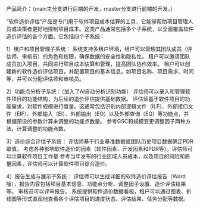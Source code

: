 产品简介：（main主分支进行后端的开发，master分支进行前端的开发。）

“软件造价评估”产品是专门用于软件项目成本估算的工具，它能够帮助项目管理人员或决策者更好地控制项目成本。这类产品通常包括多个子系统，以全面覆盖软件造价评估的各个方面。它包括四个子系统：

1）租户和项目管理子系统：
系统支持多租户环境，租户可以管理其团队成员（评估师、审核员）的角色和权限，确保数据的安全性和隐私性。
租户可以邀请团队成员加入项目，共同进行项目成本估算和管理，提高团队协作效率。
租户可以创建新的软件造价评估项目，并配置项目的基本信息，如项目名称、项目需求、时间等，并可以分配评估师和审核员。

2）功能点分析子系统：（加入了AI自动分析识别功能）
评估师可以录入和管理软件项目的功能结构，为后续的造价评估提供基础数据。
评估师基于软件项目的功能需求，对软件规模进行度量。这通常包括识别内部逻辑文件（ILF）、外部接口文件（EIF）、外部输入（EI）、外部输出（EO）以及外部查询（EQ）等功能点，并根据预设的参数计算未调整的功能点数量。
参考GSC和规模变更调整因子两种方法，计算调整的功能点数。

3）造价综合评估子系统：
评估师基于行业基准数据或团队历史项目数据确定PDR取值。
考虑各种影响软件造价的因素（软件因素、开发因素和PDR等），评估师可以计算软件项目工作量
参考当年发布的行业区域人员成本，以及项目的风险和质量因素，评估师可以计算软件项目综合造价。

4）报告生成与展示子系统：
评估师可以生成详细的软件造价评估报告（Word版），报告内容包括项目基本信息、功能点分析、调整因子设置、造价评估结果等。
审核员可以评审报告。
系统提供软件造价数据看板，租户可以通过图表、折线图等形式直观地查看各个评估项目的进度状态、评估结果、任务分配等数据。
